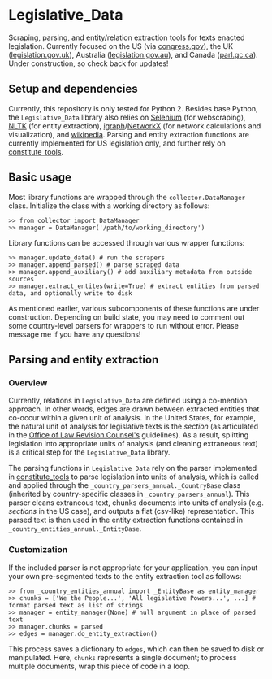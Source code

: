 # Legislative_Data

Scraping, parsing, and entity/relation extraction tools for texts enacted legislation. Currently focused on the US (via [congress.gov](https://www.congress.gov/)), the UK ([legislation.gov.uk](http://www.legislation.gov.uk/)), Australia ([legislation.gov.au](https://www.legislation.gov.au)), and Canada ([parl.gc.ca](http://www.parl.gc.ca)). Under construction, so check back for updates!

## Setup and dependencies
Currently, this repository is only tested for Python 2. Besides base Python, the ``Legislative_Data`` library also relies on [Selenium](http://selenium-python.readthedocs.io/) (for webscraping), [NLTK](http://www.nltk.org/) (for entity extraction), [igraph](http://igraph.org/python/)/[NetworkX](https://networkx.github.io/) (for network calculations and visualization),  and [wikipedia](https://pypi.python.org/pypi/wikipedia/). Parsing and entity extraction functions are currently implemented for US legislation only, and further rely on [constitute_tools](https://github.com/rbshaffer/constitute_tools). 

## Basic usage
Most library functions are wrapped through the ``collector.DataManager`` class. Initialize the class with a working directory as follows:

```
>> from collector import DataManager
>> manager = DataManager('/path/to/working_directory')
```

Library functions can be accessed through various wrapper functions:

```
>> manager.update_data() # run the scrapers
>> manager.append_parsed() # parse scraped data
>> manager.append_auxiliary() # add auxiliary metadata from outside sources
>> manager.extract_entites(write=True) # extract entities from parsed data, and optionally write to disk
```

As mentioned earlier, various subcomponents of these functions are under construction. Depending on build state, you may need to comment out some country-level parsers for wrappers to run without error. Please message me if you have any questions!

## Parsing and entity extraction
### Overview
Currently, relations in ``Legislative_Data`` are defined using a co-mention approach. In other words, edges are drawn between extracted entities that co-occur within a given unit of analysis. In the United States, for example, the natural unit of analysis for legislative texts is the *section* (as articulated in the [Office of Law Revision Counsel's](http://uscode.house.gov/detailed_guide.xhtml) guidelines). As a result, splitting legislation into appropriate units of analysis (and cleaning extraneous text) is a critical step for the ``Legislative_Data`` library.

The parsing functions in ``Legislative_Data`` rely on the parser implemented in [constitute_tools](https://github.com/rbshaffer/constitute_tools) to parse legislation into units of analysis, which is called and applied through the ``_country_parsers_annual._CountryBase`` class (inherited by country-specific classes in ``_country_parsers_annual``). This parser cleans extraneous text, chunks documents into units of analysis (e.g. *sections* in the US case), and outputs a flat (csv-like) representation. This parsed text is then used in the entity extraction functions contained in ``_country_entities_annual._EntityBase``.  

### Customization
If the included parser is not appropriate for your application, you can input your own pre-segmented texts to the entity extraction tool as follows:

```
>> from _country_entities_annual import _EntityBase as entity_manager
>> chunks = ['We the People...', 'All legislative Powers...', ...] # format parsed text as list of strings
>> manager = entity_manager(None) # null argument in place of parsed text
>> manager.chunks = parsed
>> edges = manager.do_entity_extraction()
```
This process saves a dictionary to ``edges``, which can then be saved to disk or manipulated. Here, ``chunks`` represents a single document; to process multiple documents, wrap this piece of code in a loop.
